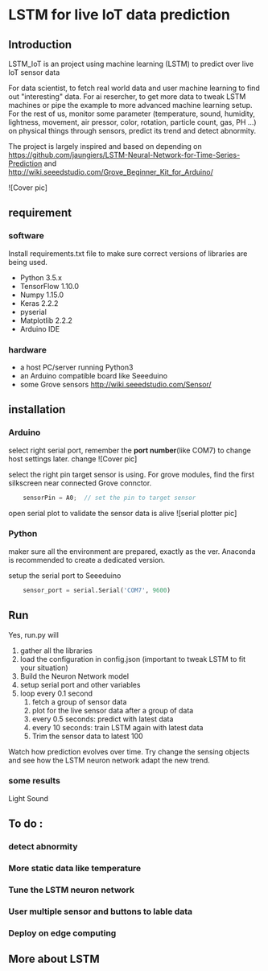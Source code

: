 # LSTM for live IoT data prediction

## Introduction
LSTM_IoT is an project using machine learning (LSTM) to predict over live IoT sensor data 

For data scientist, to fetch real world data and user machine learning to find out "interesting" data. 
For ai resercher, to get more data to tweak LSTM machines or pipe the example to more advanced machine learning setup. 
For the rest of us, monitor some parameter (temperature, sound, humidity, lightness, movement, air pressor, color, rotation, particle count, gas, PH ...) on physical things through sensors, predict its trend and detect abnormity. 

The project is largely inspired and based on depending on https://github.com/jaungiers/LSTM-Neural-Network-for-Time-Series-Prediction and http://wiki.seeedstudio.com/Grove_Beginner_Kit_for_Arduino/ 

![Cover pic]


## requirement

### software
Install requirements.txt file to make sure correct versions of libraries are being used.

* Python 3.5.x
* TensorFlow 1.10.0
* Numpy 1.15.0
* Keras 2.2.2
* pyserial 
* Matplotlib 2.2.2
* Arduino IDE 

### hardware 

* a host PC/server running Python3 
* an Arduino compatible board like Seeeduino
* some Grove sensors http://wiki.seeedstudio.com/Sensor/ 

## installation

### Arduino
select right serial port, remember the **port number**(like COM7) to change host settings later. 
change 
![Cover pic]

select the right pin target sensor is using. For grove modules, find the first silkscreen near connected Grove connctor.
```c
    sensorPin = A0;  // set the pin to target sensor
```
open serial plot to validate the sensor data is alive
![serial plotter pic]

### Python
maker sure all the environment are prepared, exactly as the ver. Anaconda is recommended to create a dedicated version. 

setup the serial port to Seeeduino
```python
    sensor_port = serial.Serial('COM7', 9600)
```

## Run
Yes, run.py will
1. gather all the libraries  
2. load the configuration in config.json (important to tweak LSTM to fit your situation)
3. Build the Neuron Network model
4. setup serial port and other variables
5. loop every 0.1 second
   1. fetch a group of sensor data 
   2. plot for the live sensor data after a group of data
   3. every 0.5 seconds: predict with latest data 
   4. every 10 seconds: train LSTM again with latest data
   5. Trim the sensor data to latest 100 

Watch how prediction evolves over time. 
Try change the sensing objects and see how the LSTM neuron network adapt the new trend. 

### some results 
Light
Sound

## To do :
### detect abnormity 
### More static data like temperature
### Tune the LSTM neuron network
### User multiple sensor and buttons to lable data 
### Deploy on edge computing 

## More about LSTM
